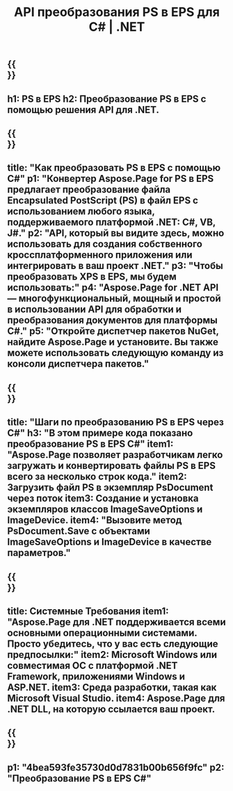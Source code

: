 ﻿---
translation: true
template: /_templates/_conversion-child-net.md
title: API преобразования PS в EPS для C# | .NET
url: /net/conversion/ps-to-eps/
description: Пример кода для преобразования PS в EPS C#. Используйте пример кода API для пакетного преобразования файлов PS в EPS в VB.NET, Asp.NET или любом приложении на основе .NET.
informat: PS
outformat: EPS
otherformats: XPS EPS
---

{{<section banner>}}
---
h1: PS в EPS
h2: Преобразование PS в EPS с помощью решения API для .NET.
---

{{<section overview>}}
---
title: "Как преобразовать PS в EPS с помощью C#"
p1: "Конвертер Aspose.Page for PS в EPS предлагает преобразование файла Encapsulated PostScript (PS) в файл EPS с использованием любого языка, поддерживаемого платформой .NET: C#, VB, J#."
p2: "API, который вы видите здесь, можно использовать для создания собственного кроссплатформенного приложения или интегрировать в ваш проект .NET."
p3: "Чтобы преобразовать XPS в EPS, мы будем использовать:"
p4: "Aspose.Page for .NET API — многофункциональный, мощный и простой в использовании API для обработки и преобразования документов для платформы C#."
p5: "Откройте диспетчер пакетов NuGet, найдите Aspose.Page и установите. Вы также можете использовать следующую команду из консоли диспетчера пакетов."
---

{{<section feature1>}}
---
title: "Шаги по преобразованию PS в EPS через C#"
h3: "В этом примере кода показано преобразование PS в EPS C#"
item1: "Aspose.Page позволяет разработчикам легко загружать и конвертировать файлы PS в EPS всего за несколько строк кода."
item2: Загрузить файл PS в экземпляр PsDocument через поток
item3: Создание и установка экземпляров классов ImageSaveOptions и ImageDevice.
item4: "Вызовите метод PsDocument.Save с объектами ImageSaveOptions и ImageDevice в качестве параметров."
---

{{<section feature2>}}
---
title: Системные Требования
item1: "Aspose.Page для .NET поддерживается всеми основными операционными системами. Просто убедитесь, что у вас есть следующие предпосылки:"
item2: Microsoft Windows или совместимая ОС с платформой .NET Framework, приложениями Windows и ASP.NET.
item3: Среда разработки, такая как Microsoft Visual Studio.
item4: Aspose.Page для .NET DLL, на которую ссылается ваш проект.
---

{{<section gist>}}
---
p1: "4bea593fe35730d0d7831b00b656f9fc"
p2: "Преобразование PS в EPS C#"
---

